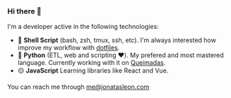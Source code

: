 ### Hi there 👋

I'm a developer active in the following technologies:

 - 🐚 **Shell Script** (bash, zsh, tmux, ssh, etc). I'm always interested how improve my workflow with [dotfiles][dotfiles].
 - 🐍 **Python** (ETL, web and scripting ❤️). My prefered and most mastered language. Currently working with it on [Queimadas][queimadas].
 - 🟡 **JavaScript** Learning libraries like React and Vue.
 
 You can reach me through me@jonatasleon.com
 
 [dotfiles]: https://github.com/jonatasleon/dotfiles
 [queimadas]: https://github.com/queimadas
